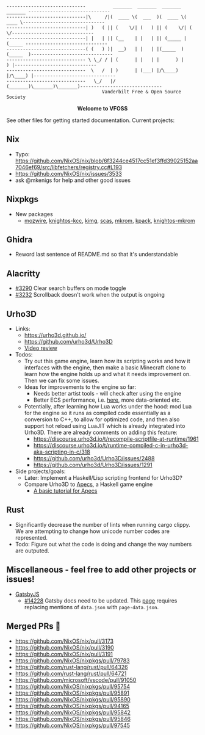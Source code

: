 ````
-----------------------------          _______  _______  _______  _______ ------------------------------
-----------------------------|\     /|(  ____ \(  ___  )(  ____ \(  ____ \------------------------------
-----------------------------| )   ( || (    \/| (   ) || (    \/| (    \/------------------------------
-----------------------------| |   | || (__    | |   | || (_____ | (_____ ------------------------------
-----------------------------( (   ) )|  __)   | |   | |(_____  )(_____  )------------------------------
----------------------------- \ \_/ / | (      | |   | |      ) |      ) |------------------------------
-----------------------------  \   /  | )      | (___) |/\____) |/\____) |------------------------------
-----------------------------   \_/   |/       (_______)\_______)\_______)------------------------------
                                   Vanderbilt Free & Open Source Society
````

<p align="center"><strong>Welcome to VFOSS</strong></p>


See other files for getting started documentation. Current projects:

## Nix
* Typo: https://github.com/NixOS/nix/blob/6f3244ce4517cc51ef3ffd39025152aa7046ef69/src/libfetchers/registry.cc#L193
* https://github.com/NixOS/nix/issues/3533
* ask @mkenigs for help and other good issues

## Nixpkgs
* New packages
  * [mozwire](https://github.com/NixOS/nixpkgs/pull/95754),
    [knightos-kcc](https://github.com/NixOS/nixpkgs/pull/95891),
    [kimg](https://github.com/NixOS/nixpkgs/pull/95890),
    [scas](https://github.com/NixOS/nixpkgs/pull/94165),
    [mkrom](https://github.com/NixOS/nixpkgs/pull/95842),
    [kpack](https://github.com/NixOS/nixpkgs/pull/95846),
    [knightos-mkrom](https://github.com/NixOS/nixpkgs/pull/97545)

## Ghidra
* Reword last sentence of README.md so that it's understandable

## Alacritty
* [#3290](https://github.com/alacritty/alacritty/issues/3290) Clear search buffers on mode toggle
* [#3232](https://github.com/alacritty/alacritty/issues/3232) Scrollback doesn't work when the output is ongoing

## Urho3D
* Links:
  * <https://urho3d.github.io/>
  * <https://github.com/urho3d/Urho3D>
  * [Video review](https://youtu.be/p8A4OTtegIc)
* Todos:
  * Try out this game engine, learn how its scripting works and how it interfaces with the engine, then make a basic Minecraft clone to learn how the engine holds up and what it needs improvement on. Then we can fix some issues.
  * Ideas for improvements to the engine so far:
    * Needs better artist tools - will check after using the engine
    * Better ECS performance, i.e. [here](https://github.com/urho3d/Urho3D/blob/master/Source/Urho3D/Scene/LogicComponent.h), more data-oriented etc. 
  * Potentially, after learning how Lua works under the hood: mod Lua for the engine so it runs as compiled code essentially as a conversion to C++, to allow for optimized code, and then also support hot reload using LuaJIT which is already integrated into Urho3D. There are already comments on adding this feature: 
    * <https://discourse.urho3d.io/t/recompile-scriptfile-at-runtime/1961>
    * <https://discourse.urho3d.io/t/runtime-compiled-c-in-urho3d-aka-scripting-in-c/318>
    * <https://github.com/urho3d/Urho3D/issues/2488>
    * <https://github.com/urho3d/Urho3D/issues/1291>
* Side projects/goals:
  * Later: Implement a Haskell/Lisp scripting frontend for Urho3D?
  * Compare Urho3D to [Apecs](https://github.com/jonascarpay/apecs), a Haskell game engine
    * [A basic tutorial for Apecs](https://steemit.com/blog/@aas-sh/an-introduction-to-developing-games-in-haskell-with-apecs)

## Rust
* Significantly decrease the number of lints when running cargo clippy. We are attempting to change how unicode number codes are represented.
* Todo: Figure out what the code is doing and change the way numbers are outputed.

## Miscellaneous - feel free to add other projects or issues!
* [GatsbyJS](https://www.gatsbyjs.org)
  * [#14228](https://github.com/gatsbyjs/gatsby/issues/14228) Gatsby docs need to be updated. This [page](https://www.gatsbyjs.org/docs/html-generation/) requires replacing mentions of `data.json` with `page-data.json`.

## Merged PRs :tada:
* https://github.com/NixOS/nix/pull/3173
* https://github.com/NixOS/nix/pull/3190
* https://github.com/NixOS/nix/pull/3191
* https://github.com/NixOS/nixpkgs/pull/79783
* https://github.com/rust-lang/rust/pull/64326
* https://github.com/rust-lang/rust/pull/64721
* https://github.com/microsoft/vscode/pull/91050
* https://github.com/NixOS/nixpkgs/pull/95754
* https://github.com/NixOS/nixpkgs/pull/95891
* https://github.com/NixOS/nixpkgs/pull/95890
* https://github.com/NixOS/nixpkgs/pull/94165
* https://github.com/NixOS/nixpkgs/pull/95842
* https://github.com/NixOS/nixpkgs/pull/95846
* https://github.com/NixOS/nixpkgs/pull/97545
